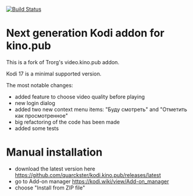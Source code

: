 [![Build Status](https://travis-ci.org/quarckster/kodi.kino.pub.svg?branch=master)](https://travis-ci.org/quarckster/kodi.kino.pub)

Next generation Kodi addon for kino.pub
=======================================

This is a fork of Trorg's video.kino.pub addon.

Kodi 17 is a minimal supported version.

The most notable changes:

* added feature to choose video quality before playing
* new login dialog
* added two new context menu items: "Буду смотреть" and "Отметить как просмотренное"
* big refactoring of the code has been made
* added some tests


Manual installation
===================

* download the latest version here https://github.com/quarckster/kodi.kino.pub/releases/latest
* go to Add-on manager https://kodi.wiki/view/Add-on_manager
* choose "Install from ZIP file"